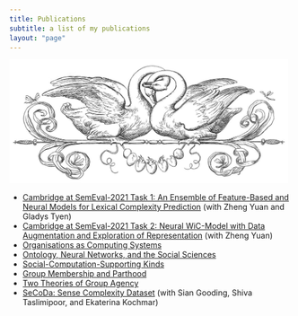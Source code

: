 ```yaml
---
title: Publications
subtitle: a list of my publications
layout: "page"
---
```


<p><img src="/assets/images/swans.jpg" alt="header of swans" height="220px" /></p>

* [Cambridge at SemEval-2021 Task 1: An Ensemble of Feature-Based and
Neural Models for Lexical Complexity Prediction](https://aclanthology.org/volumes/2021.semeval-1/) (with Zheng Yuan and Gladys Tyen)
* [Cambridge at SemEval-2021 Task 2: Neural WiC-Model with Data Augmentation and Exploration of Representation](https://aclanthology.org/volumes/2021.semeval-1/) (with Zheng Yuan)
* [Organisations as Computing Systems](https://www.degruyter.com/document/doi/10.1515/jso-2020-0052/)
* [Ontology, Neural Networks, and the Social Sciences](https://link.springer.com/article/10.1007/s11229-020-03002-6)
* [Social-Computation-Supporting Kinds](https://philpapers.org/rec/STRSK)
* [Group Membership and Parthood](https://philpapers.org/rec/STRGMA-2)
* [Two Theories of Group Agency](https://philpapers.org/rec/STRTTO-16)
* [SeCoDa: Sense Complexity Dataset](https://www.aclweb.org/anthology/2020.lrec-1.730/) (with Sian Gooding, Shiva Taslimipoor, and Ekaterina Kochmar)
